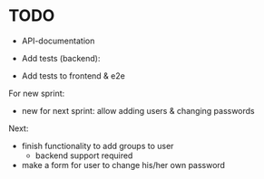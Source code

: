 # TODO

- API-documentation

- Add tests (backend):

- Add tests to frontend & e2e



For new sprint:
- new for next sprint: allow adding users & changing passwords

Next:
- finish functionality to add groups to user
  - backend support required
- make a form for user to change his/her own password


